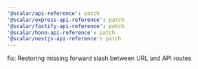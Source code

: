 ```yaml
---
'@scalar/api-reference': patch
'@scalar/express-api-reference': patch
'@scalar/fastify-api-reference': patch
'@scalar/hono-api-reference': patch
'@scalar/nestjs-api-reference': patch
---
```


fix: Restoring missing forward slash between URL and API routes
